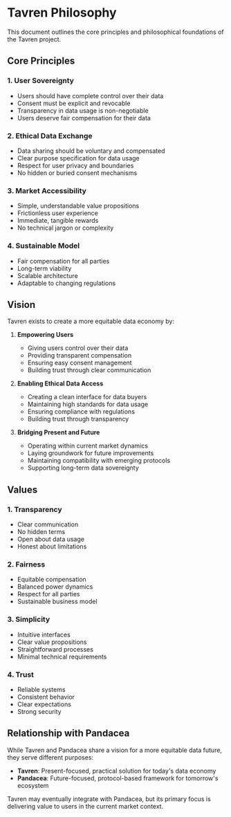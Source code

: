 # Tavren Philosophy

This document outlines the core principles and philosophical foundations of the Tavren project.

## Core Principles

### 1. User Sovereignty
- Users should have complete control over their data
- Consent must be explicit and revocable
- Transparency in data usage is non-negotiable
- Users deserve fair compensation for their data

### 2. Ethical Data Exchange
- Data sharing should be voluntary and compensated
- Clear purpose specification for data usage
- Respect for user privacy and boundaries
- No hidden or buried consent mechanisms

### 3. Market Accessibility
- Simple, understandable value propositions
- Frictionless user experience
- Immediate, tangible rewards
- No technical jargon or complexity

### 4. Sustainable Model
- Fair compensation for all parties
- Long-term viability
- Scalable architecture
- Adaptable to changing regulations

## Vision

Tavren exists to create a more equitable data economy by:

1. **Empowering Users**
   - Giving users control over their data
   - Providing transparent compensation
   - Ensuring easy consent management
   - Building trust through clear communication

2. **Enabling Ethical Data Access**
   - Creating a clean interface for data buyers
   - Maintaining high standards for data usage
   - Ensuring compliance with regulations
   - Building trust through transparency

3. **Bridging Present and Future**
   - Operating within current market dynamics
   - Laying groundwork for future improvements
   - Maintaining compatibility with emerging protocols
   - Supporting long-term data sovereignty

## Values

### 1. Transparency
- Clear communication
- No hidden terms
- Open about data usage
- Honest about limitations

### 2. Fairness
- Equitable compensation
- Balanced power dynamics
- Respect for all parties
- Sustainable business model

### 3. Simplicity
- Intuitive interfaces
- Clear value propositions
- Straightforward processes
- Minimal technical requirements

### 4. Trust
- Reliable systems
- Consistent behavior
- Clear expectations
- Strong security

## Relationship with Pandacea

While Tavren and Pandacea share a vision for a more equitable data future, they serve different purposes:

- **Tavren**: Present-focused, practical solution for today's data economy
- **Pandacea**: Future-focused, protocol-based framework for tomorrow's ecosystem

Tavren may eventually integrate with Pandacea, but its primary focus is delivering value to users in the current market context. 